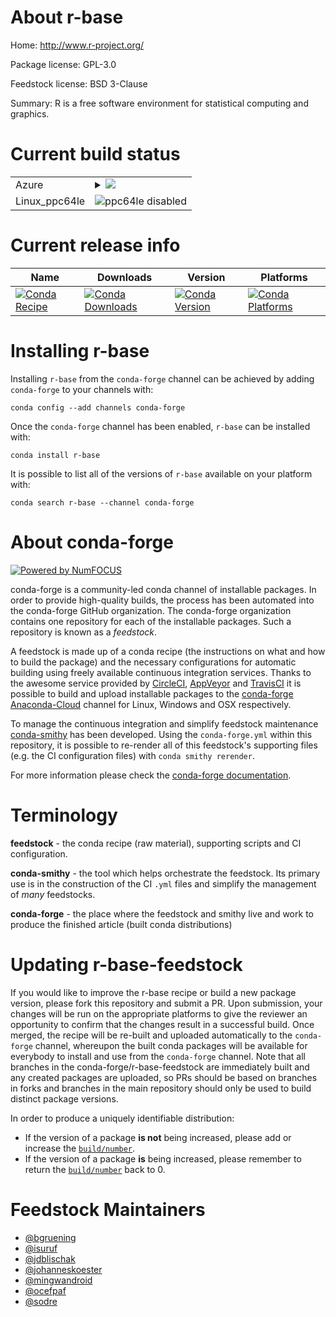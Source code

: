 About r-base
============

Home: http://www.r-project.org/

Package license: GPL-3.0

Feedstock license: BSD 3-Clause

Summary: R is a free software environment for statistical computing and graphics.



Current build status
====================


<table>
    
  <tr>
    <td>Azure</td>
    <td>
      <details>
        <summary>
          <a href="https://dev.azure.com/conda-forge/feedstock-builds/_build/latest?definitionId=984&branchName=master">
            <img src="https://dev.azure.com/conda-forge/feedstock-builds/_apis/build/status/r-base-feedstock?branchName=master">
          </a>
        </summary>
        <table>
          <thead><tr><th>Variant</th><th>Status</th></tr></thead>
          <tbody><tr>
              <td>linux_target_platformlinux-64</td>
              <td>
                <a href="https://dev.azure.com/conda-forge/feedstock-builds/_build/latest?definitionId=984&branchName=master">
                  <img src="https://dev.azure.com/conda-forge/feedstock-builds/_apis/build/status/r-base-feedstock?branchName=master&jobName=linux&configuration=linux_target_platformlinux-64" alt="variant">
                </a>
              </td>
            </tr><tr>
              <td>osx_target_platformosx-64</td>
              <td>
                <a href="https://dev.azure.com/conda-forge/feedstock-builds/_build/latest?definitionId=984&branchName=master">
                  <img src="https://dev.azure.com/conda-forge/feedstock-builds/_apis/build/status/r-base-feedstock?branchName=master&jobName=osx&configuration=osx_target_platformosx-64" alt="variant">
                </a>
              </td>
            </tr><tr>
              <td>win_c_compilervs2008target_platformwin-64</td>
              <td>
                <a href="https://dev.azure.com/conda-forge/feedstock-builds/_build/latest?definitionId=984&branchName=master">
                  <img src="https://dev.azure.com/conda-forge/feedstock-builds/_apis/build/status/r-base-feedstock?branchName=master&jobName=win&configuration=win_c_compilervs2008target_platformwin-64" alt="variant">
                </a>
              </td>
            </tr><tr>
              <td>win_c_compilervs2015target_platformwin-64</td>
              <td>
                <a href="https://dev.azure.com/conda-forge/feedstock-builds/_build/latest?definitionId=984&branchName=master">
                  <img src="https://dev.azure.com/conda-forge/feedstock-builds/_apis/build/status/r-base-feedstock?branchName=master&jobName=win&configuration=win_c_compilervs2015target_platformwin-64" alt="variant">
                </a>
              </td>
            </tr>
          </tbody>
        </table>
      </details>
    </td>
  </tr>
  <tr>
    <td>Linux_ppc64le</td>
    <td>
      <img src="https://img.shields.io/badge/ppc64le-disabled-lightgrey.svg" alt="ppc64le disabled">
    </td>
  </tr>
</table>

Current release info
====================

| Name | Downloads | Version | Platforms |
| --- | --- | --- | --- |
| [![Conda Recipe](https://img.shields.io/badge/recipe-r--base-green.svg)](https://anaconda.org/conda-forge/r-base) | [![Conda Downloads](https://img.shields.io/conda/dn/conda-forge/r-base.svg)](https://anaconda.org/conda-forge/r-base) | [![Conda Version](https://img.shields.io/conda/vn/conda-forge/r-base.svg)](https://anaconda.org/conda-forge/r-base) | [![Conda Platforms](https://img.shields.io/conda/pn/conda-forge/r-base.svg)](https://anaconda.org/conda-forge/r-base) |

Installing r-base
=================

Installing `r-base` from the `conda-forge` channel can be achieved by adding `conda-forge` to your channels with:

```
conda config --add channels conda-forge
```

Once the `conda-forge` channel has been enabled, `r-base` can be installed with:

```
conda install r-base
```

It is possible to list all of the versions of `r-base` available on your platform with:

```
conda search r-base --channel conda-forge
```


About conda-forge
=================

[![Powered by NumFOCUS](https://img.shields.io/badge/powered%20by-NumFOCUS-orange.svg?style=flat&colorA=E1523D&colorB=007D8A)](http://numfocus.org)

conda-forge is a community-led conda channel of installable packages.
In order to provide high-quality builds, the process has been automated into the
conda-forge GitHub organization. The conda-forge organization contains one repository
for each of the installable packages. Such a repository is known as a *feedstock*.

A feedstock is made up of a conda recipe (the instructions on what and how to build
the package) and the necessary configurations for automatic building using freely
available continuous integration services. Thanks to the awesome service provided by
[CircleCI](https://circleci.com/), [AppVeyor](https://www.appveyor.com/)
and [TravisCI](https://travis-ci.com/) it is possible to build and upload installable
packages to the [conda-forge](https://anaconda.org/conda-forge)
[Anaconda-Cloud](https://anaconda.org/) channel for Linux, Windows and OSX respectively.

To manage the continuous integration and simplify feedstock maintenance
[conda-smithy](https://github.com/conda-forge/conda-smithy) has been developed.
Using the ``conda-forge.yml`` within this repository, it is possible to re-render all of
this feedstock's supporting files (e.g. the CI configuration files) with ``conda smithy rerender``.

For more information please check the [conda-forge documentation](https://conda-forge.org/docs/).

Terminology
===========

**feedstock** - the conda recipe (raw material), supporting scripts and CI configuration.

**conda-smithy** - the tool which helps orchestrate the feedstock.
                   Its primary use is in the construction of the CI ``.yml`` files
                   and simplify the management of *many* feedstocks.

**conda-forge** - the place where the feedstock and smithy live and work to
                  produce the finished article (built conda distributions)


Updating r-base-feedstock
=========================

If you would like to improve the r-base recipe or build a new
package version, please fork this repository and submit a PR. Upon submission,
your changes will be run on the appropriate platforms to give the reviewer an
opportunity to confirm that the changes result in a successful build. Once
merged, the recipe will be re-built and uploaded automatically to the
`conda-forge` channel, whereupon the built conda packages will be available for
everybody to install and use from the `conda-forge` channel.
Note that all branches in the conda-forge/r-base-feedstock are
immediately built and any created packages are uploaded, so PRs should be based
on branches in forks and branches in the main repository should only be used to
build distinct package versions.

In order to produce a uniquely identifiable distribution:
 * If the version of a package **is not** being increased, please add or increase
   the [``build/number``](https://conda.io/docs/user-guide/tasks/build-packages/define-metadata.html#build-number-and-string).
 * If the version of a package **is** being increased, please remember to return
   the [``build/number``](https://conda.io/docs/user-guide/tasks/build-packages/define-metadata.html#build-number-and-string)
   back to 0.

Feedstock Maintainers
=====================

* [@bgruening](https://github.com/bgruening/)
* [@isuruf](https://github.com/isuruf/)
* [@jdblischak](https://github.com/jdblischak/)
* [@johanneskoester](https://github.com/johanneskoester/)
* [@mingwandroid](https://github.com/mingwandroid/)
* [@ocefpaf](https://github.com/ocefpaf/)
* [@sodre](https://github.com/sodre/)

